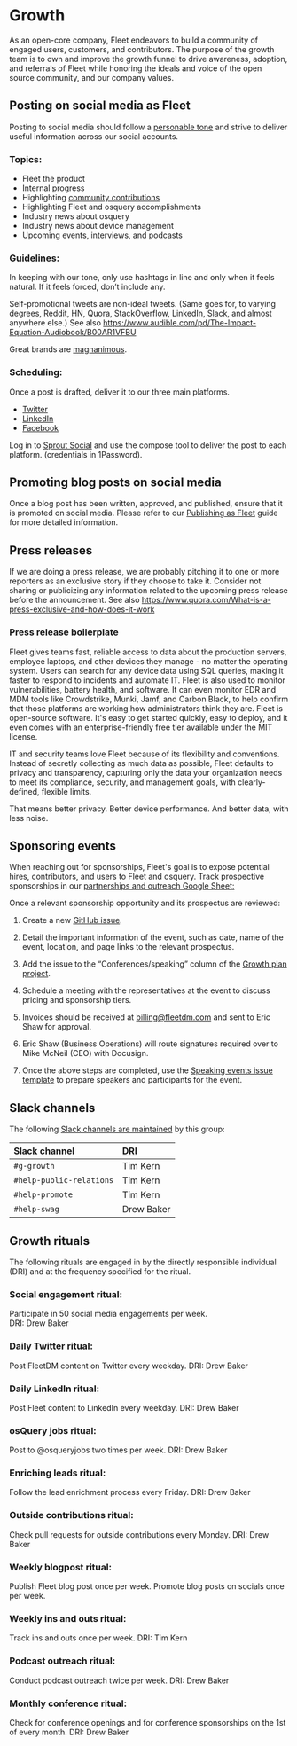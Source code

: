 # Growth

As an open-core company, Fleet endeavors to build a community of engaged users, customers, and
contributors. The purpose of the growth team is to own and improve the growth funnel to drive awareness, adoption, and referrals of Fleet while honoring the ideals and voice of the open source community, and our company values.

## Posting on social media as Fleet

Posting to social media should follow a [personable tone](https://fleetdm.com/handbook/brand#communicating-as-fleet) and strive to deliver useful information across our social accounts.

### Topics:

- Fleet the product
- Internal progress
- Highlighting [community contributions](https://fleetdm.com/handbook/community#community-contributions-pull-requests)
- Highlighting Fleet and osquery accomplishments
- Industry news about osquery
- Industry news about device management
- Upcoming events, interviews, and podcasts

### Guidelines:

In keeping with our tone, only use hashtags in line and only when it feels natural. If it feels forced, don’t include any.

Self-promotional tweets are non-ideal tweets.  (Same goes for, to varying degrees, Reddit, HN, Quora, StackOverflow, LinkedIn, Slack, and almost anywhere else.)  See also https://www.audible.com/pd/The-Impact-Equation-Audiobook/B00AR1VFBU

Great brands are [magnanimous](https://en.wikipedia.org/wiki/Magnanimity).

### Scheduling:

Once a post is drafted, deliver it to our three main platforms.

- [Twitter](https://twitter.com/fleetctl)
- [LinkedIn](https://www.linkedin.com/company/fleetdm/)
- [Facebook](https://www.facebook.com/fleetdm)

Log in to [Sprout Social](https://app.sproutsocial.com/publishing/) and use the compose tool to deliver the post to each platform. (credentials in 1Password).


## Promoting blog posts on social media

Once a blog post has been written, approved, and published, ensure that it is promoted on social media. Please refer to our [Publishing as Fleet](https://docs.google.com/document/d/1cmyVgUAqAWKZj1e_Sgt6eY-nNySAYHH3qoEnhQusph0/edit?usp=sharing) guide for more detailed information. 


## Press releases

If we are doing a press release, we are probably pitching it to one or more reporters as an exclusive story if they choose to take it.  Consider not sharing or publicizing any information related to the upcoming press release before the announcement.  See also https://www.quora.com/What-is-a-press-exclusive-and-how-does-it-work

### Press release boilerplate

Fleet gives teams fast, reliable access to data about the production servers, employee laptops, and other devices they manage - no matter the operating system. Users can search for any device data using SQL queries, making it faster to respond to incidents and automate IT. Fleet is also used to monitor vulnerabilities, battery health, and software. It can even monitor EDR and MDM tools like Crowdstrike, Munki, Jamf, and Carbon Black, to help confirm that those platforms are working how administrators think they are. Fleet is open-source software. It's easy to get started quickly, easy to deploy, and it even comes with an enterprise-friendly free tier available under the MIT license.

IT and security teams love Fleet because of its flexibility and conventions. Instead of secretly collecting as much data as possible, Fleet defaults to privacy and transparency, capturing only the data your organization needs to meet its compliance, security, and management goals, with clearly-defined, flexible limits.   

That means better privacy. Better device performance. And better data, with less noise.

## Sponsoring events

When reaching out for sponsorships, Fleet's goal is to expose potential hires, contributors, and users to Fleet and osquery.
Track prospective sponsorships in our [partnerships and outreach Google Sheet:](https://docs.google.com/spreadsheets/d/107AwHKqFjt7TWItnf8pFknSwwxb_gsp6awB66t7YE_w/edit#gid=2108184225)

Once a relevant sponsorship opportunity and its prospectus are reviewed:
1. Create a new [GitHub issue](https://github.com/fleetdm/fleet/issues/new).
 
2. Detail the important information of the event, such as date, name of the event, location, and page links to the relevant prospectus. 
 
3. Add the issue to the “Conferences/speaking” column of the [Growth plan project](https://github.com/orgs/fleetdm/projects/21).
 
4. Schedule a meeting with the representatives at the event to discuss pricing and sponsorship tiers.
 
5. Invoices should be received at billing@fleetdm.com and sent to Eric Shaw for approval.
 
6. Eric Shaw (Business Operations) will route signatures required over to Mike McNeil (CEO) with Docusign.
 
7. Once the above steps are completed, use the [Speaking events issue template](https://github.com/fleetdm/confidential/issues/new?assignees=mike-j-thomas&labels=&template=6-speaking-event.md&title=Speaking+event) to prepare speakers and participants for the event.

## Slack channels

The following [Slack channels are maintained](https://fleetdm.com/handbook/company#group-slack-channels) by this group:

| Slack channel               | [DRI](https://fleetdm.com/handbook/company#group-slack-channels)    |
|:----------------------------|:--------------------------------------------------------------------|
| `#g-growth`                 | Tim Kern                                                            |
| `#help-public-relations`    | Tim Kern                                                            |
| `#help-promote`             | Tim Kern                                                            |
| `#help-swag`                | Drew Baker                                                          |


<meta name="maintainedBy" value="timmy-k">

## Growth rituals

The following rituals are engaged in by the  directly responsible individual (DRI) and at the frequency specified for the ritual.

### Social engagement ritual:
Participate in 50 social media engagements per week.  
DRI: Drew Baker

### Daily Twitter ritual:

Post FleetDM content on Twitter every weekday.
DRI: Drew Baker

### Daily LinkedIn ritual:

Post Fleet content to LinkedIn every weekday. 
DRI: Drew Baker

### osQuery jobs ritual:

Post to @osqueryjobs two times per week.
DRI: Drew Baker

### Enriching leads ritual:

Follow the lead enrichment process every Friday.
DRI: Drew Baker

### Outside contributions ritual:

Check pull requests for outside contributions every Monday.
DRI: Drew Baker

### Weekly blogpost ritual:

Publish Fleet blog post once per week.
Promote blog posts on socials once per week.

### Weekly ins and outs ritual:

Track ins and outs once per week.
DRI: Tim Kern

### Podcast outreach ritual:

Conduct podcast outreach twice per week.
DRI: Drew Baker

### Monthly conference ritual:

Check for conference openings and for conference sponsorships on the 1st of every month.
DRI: Drew Baker
